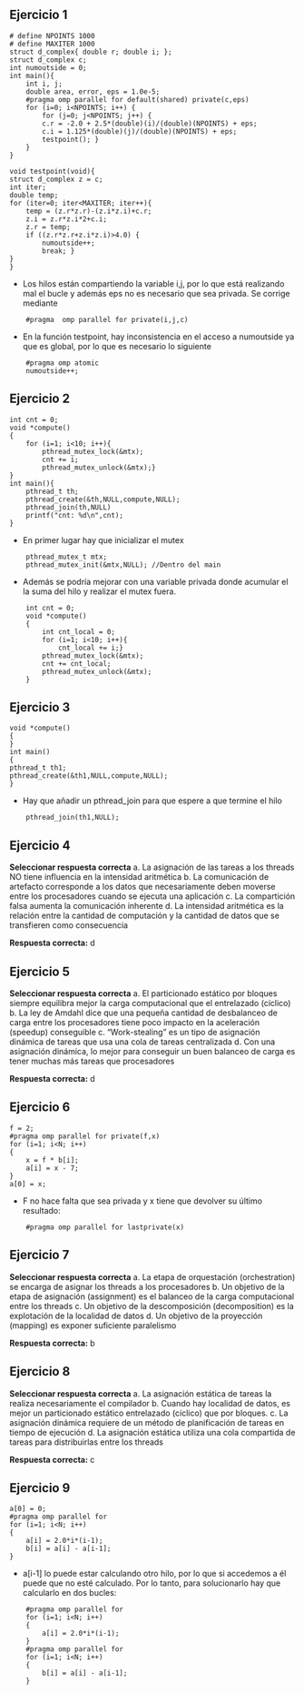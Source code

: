 ## Ejercicio 1
````
# define NPOINTS 1000
# define MAXITER 1000
struct d_complex{ double r; double i; };
struct d_complex c;
int numoutside = 0;
int main(){
    int i, j;
    double area, error, eps = 1.0e-5;
    #pragma omp parallel for default(shared) private(c,eps)
    for (i=0; i<NPOINTS; i++) {
        for (j=0; j<NPOINTS; j++) {
        c.r = -2.0 + 2.5*(double)(i)/(double)(NPOINTS) + eps;
        c.i = 1.125*(double)(j)/(double)(NPOINTS) + eps;
        testpoint(); }
    }
}

void testpoint(void){
struct d_complex z = c;
int iter;
double temp;
for (iter=0; iter<MAXITER; iter++){
    temp = (z.r*z.r)-(z.i*z.i)+c.r;
    z.i = z.r*z.i*2+c.i;
    z.r = temp;
    if ((z.r*z.r+z.i*z.i)>4.0) {
        numoutside++;
        break; }
}
}

````
- Los hilos están compartiendo la variable i,j, por lo que está realizando mal el bucle y además eps no es necesario que sea privada. Se corrige mediante
```
    #pragma  omp parallel for private(i,j,c)
```
- En la función testpoint, hay inconsistencia en el acceso a numoutside ya que es global, por lo que es necesario lo siguiente
```
    #pragma omp atomic
    numoutside++;
```

## Ejercicio 2
````
int cnt = 0;
void *compute()
{
    for (i=1; i<10; i++){
        pthread_mutex_lock(&mtx);
        cnt += i;
        pthread_mutex_unlock(&mtx);}
}
int main(){
    pthread_t th;
    pthread_create(&th,NULL,compute,NULL);
    pthread_join(th,NULL)
    printf("cnt: %d\n",cnt);
}
````
- En primer lugar hay que inicializar el mutex
```
    pthread_mutex_t mtx;
    pthread_mutex_init(&mtx,NULL); //Dentro del main
```
- Además se podría mejorar con una variable privada donde acumular el la suma del hilo y realizar el mutex fuera.
```
    int cnt = 0;
    void *compute()
    {
        int cnt_local = 0;
        for (i=1; i<10; i++){
            cnt_local += i;}
        pthread_mutex_lock(&mtx);
        cnt += cnt_local;
        pthread_mutex_unlock(&mtx);
    }
```

## Ejercicio 3
````
void *compute()
{
}
int main()
{
pthread_t th1;
pthread_create(&th1,NULL,compute,NULL);
}
````
- Hay que añadir un pthread_join para que espere a que termine el hilo
```
    pthread_join(th1,NULL);
```

## Ejercicio 4
**Seleccionar respuesta correcta**
a. La asignación de las tareas a los threads NO tiene influencia en la intensidad aritmética
b. La comunicación de artefacto corresponde a los datos que necesariamente deben moverse entre los procesadores cuando se ejecuta una aplicación
c. La compartición falsa aumenta la comunicación inherente
d. La intensidad aritmética es la relación entre la cantidad de computación y la cantidad de datos que se transfieren como consecuencia

**Respuesta correcta:** d

## Ejercicio 5
**Seleccionar respuesta correcta**
a. El particionado estático por bloques siempre equilibra mejor la carga computacional que el entrelazado (cíclico)
b. La ley de Amdahl dice que una pequeña cantidad de desbalanceo de carga entre los procesadores tiene poco impacto en la aceleración (speedup)
conseguible
c. “Work-stealing” es un tipo de asignación dinámica de tareas que usa una cola de tareas centralizada
d. Con una asignación dinámica, lo mejor para conseguir un buen balanceo de carga es tener muchas más tareas que procesadores

**Respuesta correcta:** d

## Ejercicio 6
````
f = 2;
#pragma omp parallel for private(f,x)
for (i=1; i<N; i++)
{
    x = f * b[i];
    a[i] = x - 7;
}
a[0] = x;
````
- F no hace falta que sea privada y x tiene que devolver su último resultado:
```
    #pragma omp parallel for lastprivate(x)
```

## Ejercicio 7
**Seleccionar respuesta correcta**
a. La etapa de orquestación (orchestration) se encarga de asignar los threads a los procesadores
b. Un objetivo de la etapa de asignación (assignment) es el balanceo de la carga computacional entre los threads
c. Un objetivo de la descomposición (decomposition) es la explotación de la localidad de datos
d. Un objetivo de la proyección (mapping) es exponer suficiente paralelismo

**Respuesta correcta:** b

## Ejercicio 8
**Seleccionar respuesta correcta**
a. La asignación estática de tareas la realiza necesariamente el compilador
b. Cuando hay localidad de datos, es mejor un particionado estático entrelazado (cíclico) que por bloques.
c. La asignación dinámica requiere de un método de planificación de tareas en tiempo de ejecución
d. La asignación estática utiliza una cola compartida de tareas para distribuirlas entre los threads

**Respuesta correcta:** c

## Ejercicio 9
````
a[0] = 0;
#pragma omp parallel for
for (i=1; i<N; i++)
{
    a[i] = 2.0*i*(i-1);
    b[i] = a[i] - a[i-1];
}
````
- a[i-1] lo puede estar calculando otro hilo, por lo que si accedemos a él puede que no esté calculado. Por lo tanto, para solucionarlo hay que calcularlo en dos bucles:
```
    #pragma omp parallel for
    for (i=1; i<N; i++)
    {
        a[i] = 2.0*i*(i-1);
    }
    #pragma omp parallel for
    for (i=1; i<N; i++)
    {
        b[i] = a[i] - a[i-1];
    }
```

